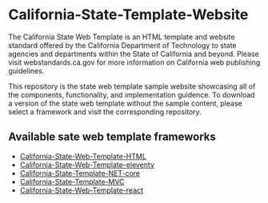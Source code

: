 # California-State-Template-Website

The California State Web Template is an HTML template and website standard offered by the California Department of Technology to state agencies and departments within the State of California and beyond. Please visit webstandards.ca.gov for more information on California web publishing guidelines.

This repository is the state web template sample website showcasing all of the components, functionality, and implementation guidence. To download a version of the state web template without the sample content, please select a framework and visit the corresponding repository. 

## Available sate web template frameworks 

- [California-State-Web-Template-HTML](https://github.com/Office-of-Digital-Services/California-State-Web-Template-HTML)
- [California-State-Web-Template-eleventy](https://github.com/Office-of-Digital-Services/California-State-Web-Template-eleventy)
- [California-State-Template-NET-core](https://github.com/Office-of-Digital-Services/California-State-Template-NET-core)
- [California-State-Template-MVC](https://github.com/Office-of-Digital-Services/California-State-Template-MVC-v5)
- [California-State-Web-Template-react](https://github.com/Office-of-Digital-Services/California-State-Web-Template-react)
